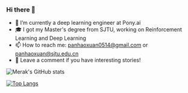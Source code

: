 ### Hi there 👋

<!--
**merak0514/merak0514** is a ✨ _special_ ✨ repository because its `README.md` (this file) appears on your GitHub profile.
-->

- 🔭 I’m currently a deep learning engineer at Pony.ai
- 🎓 I got my Master's degree from SJTU, working on Reinforcement Learning and Deep Learning
- 📫 How to reach me: panhaoxuan0514@gmail.com or panhaoxuan@sjtu.edu.cn
- 🛵 Leave a comment if you have interesting stories!

![Merak's GitHub stats](https://github-readme-stats-tau-plum-51.vercel.app/api?username=merak0514&show_icons=true&theme=radical&count_private=true)

[![Top Langs](https://github-readme-stats-tau-plum-51.vercel.app/api/top-langs/?username=merak0514&layout=compact)](https://github.com/merak0514/github-readme-stats)
